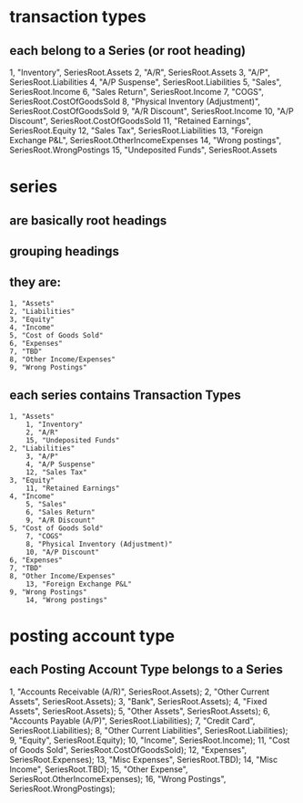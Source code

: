 ﻿# transaction types
## each belong to a Series (or root heading)
1, "Inventory", SeriesRoot.Assets
2, "A/R", SeriesRoot.Assets
3, "A/P", SeriesRoot.Liabilities
4, "A/P Suspense", SeriesRoot.Liabilities
5, "Sales", SeriesRoot.Income
6, "Sales Return", SeriesRoot.Income
7, "COGS", SeriesRoot.CostOfGoodsSold
8, "Physical Inventory (Adjustment)", SeriesRoot.CostOfGoodsSold
9, "A/R Discount", SeriesRoot.Income
10, "A/P Discount", SeriesRoot.CostOfGoodsSold
11, "Retained Earnings", SeriesRoot.Equity
12, "Sales Tax", SeriesRoot.Liabilities
13, "Foreign Exchange P&L", SeriesRoot.OtherIncomeExpenses
14, "Wrong postings", SeriesRoot.WrongPostings
15, "Undeposited Funds", SeriesRoot.Assets


# series
## are basically root headings
## grouping headings
## they are:
	1, "Assets"
	2, "Liabilities"
	3, "Equity"
	4, "Income"
	5, "Cost of Goods Sold"
	6, "Expenses"
	7, "TBD"
	8, "Other Income/Expenses"
	9, "Wrong Postings"
## each series contains Transaction Types
	1, "Assets"
		1, "Inventory"
		2, "A/R"
		15, "Undeposited Funds"		
	2, "Liabilities"
		3, "A/P"
		4, "A/P Suspense"
		12, "Sales Tax"
	3, "Equity"
		11, "Retained Earnings"
	4, "Income"
		5, "Sales"
		6, "Sales Return"
		9, "A/R Discount"
	5, "Cost of Goods Sold"
		7, "COGS"
		8, "Physical Inventory (Adjustment)"
		10, "A/P Discount"
	6, "Expenses"
	7, "TBD"
	8, "Other Income/Expenses"
		13, "Foreign Exchange P&L"
	9, "Wrong Postings"
		14, "Wrong postings"

# posting account type
## each Posting Account Type belongs to a Series
1, "Accounts Receivable (A/R)", SeriesRoot.Assets);
2, "Other Current Assets", SeriesRoot.Assets);
3, "Bank", SeriesRoot.Assets);
4, "Fixed Assets", SeriesRoot.Assets);
5, "Other Assets", SeriesRoot.Assets);
6, "Accounts Payable (A/P)", SeriesRoot.Liabilities);
7, "Credit Card", SeriesRoot.Liabilities);
8, "Other Current Liabilities", SeriesRoot.Liabilities);
9, "Equity", SeriesRoot.Equity);
10, "Income", SeriesRoot.Income);
11, "Cost of Goods Sold", SeriesRoot.CostOfGoodsSold);
12, "Expenses", SeriesRoot.Expenses);
13, "Misc Expenses", SeriesRoot.TBD);
14, "Misc Income", SeriesRoot.TBD);
15, "Other Expense", SeriesRoot.OtherIncomeExpenses);
16, "Wrong Postings", SeriesRoot.WrongPostings);
